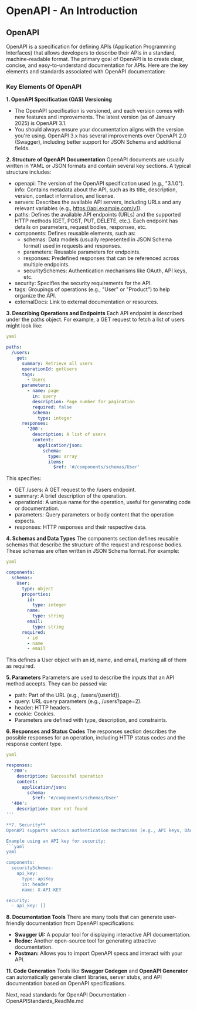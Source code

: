 # OpenAPI - An Introduction

## OpenAPI
OpenAPI is a specification for defining APIs (Application Programming Interfaces) that allows developers to describe their APIs in a standard, machine-readable format. The primary goal of OpenAPI is to create clear, concise, and easy-to-understand documentation for APIs. Here are the key elements and standards associated with OpenAPI documentation:
### Key Elements Of OpenAPI
**1. OpenAPI Specification (OAS) Versioning**
* The OpenAPI specification is versioned, and each version comes with new features and improvements. The latest version (as of January 2025) is OpenAPI 3.1.
* You should always ensure your documentation aligns with the version you're using. OpenAPI 3.x has several improvements over OpenAPI 2.0 (Swagger), including better support for JSON Schema and additional fields.

**2. Structure of OpenAPI Documentation**
OpenAPI documents are usually written in YAML or JSON formats and contain several key sections. A typical structure includes:

* openapi: The version of the OpenAPI specification used (e.g., "3.1.0").
info: Contains metadata about the API, such as its title, description, version, contact information, and license.
* servers: Describes the available API servers, including URLs and any relevant variables (e.g., https://api.example.com/v1).
* paths: Defines the available API endpoints (URLs) and the supported HTTP methods (GET, POST, PUT, DELETE, etc.). Each endpoint has details on parameters, request bodies, responses, etc.
* components: Defines reusable elements, such as:
  - schemas: Data models (usually represented in JSON Schema format) used in requests and responses.
  - parameters: Reusable parameters for endpoints.
  - responses: Predefined responses that can be referenced across multiple endpoints.
  - securitySchemes: Authentication mechanisms like OAuth, API keys, etc.
* security: Specifies the security requirements for the API.
* tags: Groupings of operations (e.g., "User" or "Product") to help organize the API.
* externalDocs: Link to external documentation or resources.

**3. Describing Operations and Endpoints**
Each API endpoint is described under the paths object. For example, a GET request to fetch a list of users might look like:
```yaml
yaml

paths:
  /users:
    get:
      summary: Retrieve all users
      operationId: getUsers
      tags:
        - Users
      parameters:
        - name: page
          in: query
          description: Page number for pagination
          required: false
          schema:
            type: integer
      responses:
        '200':
          description: A list of users
          content:
            application/json:
              schema:
                type: array
                items:
                  $ref: '#/components/schemas/User'
```

This specifies:
* GET /users: A GET request to the /users endpoint.
* summary: A brief description of the operation.
* operationId: A unique name for the operation, useful for generating code or documentation.
* parameters: Query parameters or body content that the operation expects.
* responses: HTTP responses and their respective data.

**4. Schemas and Data Types**
The components section defines reusable schemas that describe the structure of the request and response bodies. These schemas are often written in JSON Schema format. For example:
```yaml
yaml

components:
  schemas:
    User:
      type: object
      properties:
        id:
          type: integer
        name:
          type: string
        email:
          type: string
      required:
        - id
        - name
        - email
```
This defines a User object with an id, name, and email, marking all of them as required.

**5. Parameters**
Parameters are used to describe the inputs that an API method accepts. They can be passed via:

* path: Part of the URL (e.g., /users/{userId}).
* query: URL query parameters (e.g., /users?page=2).
* header: HTTP headers.
* cookie: Cookies.
* Parameters are defined with type, description, and constraints.

**6. Responses and Status Codes**
The responses section describes the possible responses for an operation, including HTTP status codes and the response content type.
```yaml
yaml

responses:
  '200':
    description: Successful operation
    content:
      application/json:
        schema:
          $ref: '#/components/schemas/User'
  '404':
    description: User not found
'''

**7. Security**
OpenAPI supports various authentication mechanisms (e.g., API keys, OAuth2, JWT). These are defined under securitySchemes in the components section.

Example using an API key for security:
```yaml
yaml

components:
  securitySchemes:
    api_key:
      type: apiKey
      in: header
      name: X-API-KEY

security:
  - api_key: []
```

**8. Documentation Tools**
There are many tools that can generate user-friendly documentation from OpenAPI specifications:
* **Swagger UI:** A popular tool for displaying interactive API documentation.
* **Redoc:** Another open-source tool for generating attractive documentation.
* **Postman:** Allows you to import OpenAPI specs and interact with your API.

**11. Code Generation**
Tools like **Swagger Codegen** and **OpenAPI Generator** can automatically generate client libraries, server stubs, and API documentation based on OpenAPI specifications.

Next, read standards for OpenAPI Documentation - OpenAPIStandards_ReadMe.md
